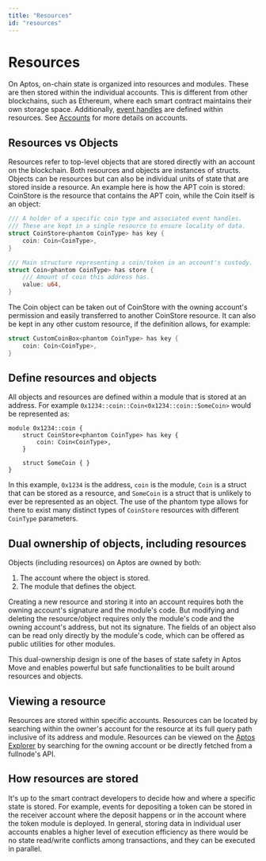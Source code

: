 ```yaml
---
title: "Resources"
id: "resources"
---
```


# Resources

On Aptos, on-chain state is organized into resources and modules. These are then stored within the individual accounts. This is different from other blockchains, such as Ethereum, where each smart contract maintains their own storage space. Additionally, [event handles](./events.md) are defined within resources. See [Accounts](./accounts.md) for more details on accounts.

## Resources vs Objects

Resources refer to top-level objects that are stored directly with an account on the blockchain. Both resources and objects are instances of structs. Objects can be resources but can also be individual units of state that are stored inside a resource. An example here is how the APT coin is stored: CoinStore is the resource that contains the APT coin, while the Coin itself is an object:

```rust
/// A holder of a specific coin type and associated event handles.
/// These are kept in a single resource to ensure locality of data.
struct CoinStore<phantom CoinType> has key {
    coin: Coin<CoinType>,
}

/// Main structure representing a coin/token in an account's custody.
struct Coin<phantom CoinType> has store {
    /// Amount of coin this address has.
    value: u64,
}
```

The Coin object can be taken out of CoinStore with the owning account's permission and easily transferred to another CoinStore resource. It can also be kept in any other custom resource, if the definition allows, for example:

```rust
struct CustomCoinBox<phantom CoinType> has key {
    coin: Coin<CoinType>,
}
```

## Define resources and objects

All objects and resources are defined within a module that is stored at an address. For example `0x1234::coin::Coin<0x1234::coin::SomeCoin>` would be represented as:

```
module 0x1234::coin {
    struct CoinStore<phantom CoinType> has key {
        coin: Coin<CoinType>,
    }

    struct SomeCoin { }
}
```

In this example, `0x1234` is the address, `coin` is the module, `Coin` is a struct that can be stored as a resource, and `SomeCoin` is a struct that is unlikely to ever be represented as an object. The use of the phantom type allows for there to exist many distinct types of `CoinStore` resources with different `CoinType` parameters.

## Dual ownership of objects, including resources

Objects (including resources) on Aptos are owned by both:
1. The account where the object is stored.
2. The module that defines the object.

Creating a new resource and storing it into an account requires both the owning account's signature and the module's code. But modifying and deleting the resource/object requires only the module's code and the owning account's address, but not its signature. The fields of an object also can be read only directly by the module's code, which can be offered as public utilities for other modules.

This dual-ownership design is one of the bases of state safety in Aptos Move and enables powerful but safe functionalities to be built around resources and objects.

## Viewing a resource

Resources are stored within specific accounts. Resources can be located by searching within the owner's account for the resource at its full query path inclusive of its address and module. Resources can be viewed on the [Aptos Explorer](https://explorer.aptoslabs.com/) by searching for the owning account or be directly fetched from a fullnode's API.

## How resources are stored

It's up to the smart contract developers to decide how and where a specific state is stored. For example, events for depositing a token can be stored in the receiver account where the deposit happens or in the account where the token module is deployed. In general, storing data in individual user accounts enables a higher level of execution efficiency as there would be no state read/write conflicts among transactions, and they can be executed in parallel.
